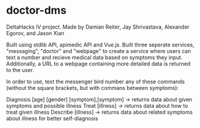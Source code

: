 # doctor-dms
DeltaHacks IV project. Made by Damian Reiter, Jay Shrivastava, Alexander Egorov, and Jason Xian

Built using stdlib API, apimedic API and Vue.js. Built three seperate services, "messaging", "doctor" and "webpage" to create a service where users can text a number and recieve medical data based on symptoms they input. Additionally, a URL to a webpage containing more detailed data is returned to the user.

In order to use, text the messenger bird number any of these commands (without the square brackets, but with commans between symptoms):

Diagnosis [age] [gender] [symptom],[symptom] -> returns data about given symptoms and possible illness
Treat [illness] -> returns data about how to treat given illness
Describe [illness] -> returns data about related symptoms about illness for better self-diagnosis
